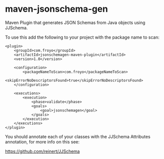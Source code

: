 # maven-jsonschema-gen

Maven Plugin that generates JSON Schemas from Java objects using JJSchema.

To use this add the following to your project with the package name to scan:

    <plugin>
        <groupId>com.froyo</groupId>
        <artifactId>jsonschemagen-maven-plugin</artifactId>
        <version>1.0</version>

        <configuration>
            <packageNameToScan>com.froyo</packageNameToScan>
            <skipErrorNoDescriptorsFound>true</skipErrorNoDescriptorsFound>
        </configuration>

        <executions>
            <execution>
                <phase>validate</phase>
                <goals>
                    <goal>jsonschemagen</goal>
                </goals>
            </execution>
        </executions>
    </plugin>

You should annotate each of your classes with the JJSchema Attributes annotation, for more info
on this see:

https://github.com/reinert/JJSchema